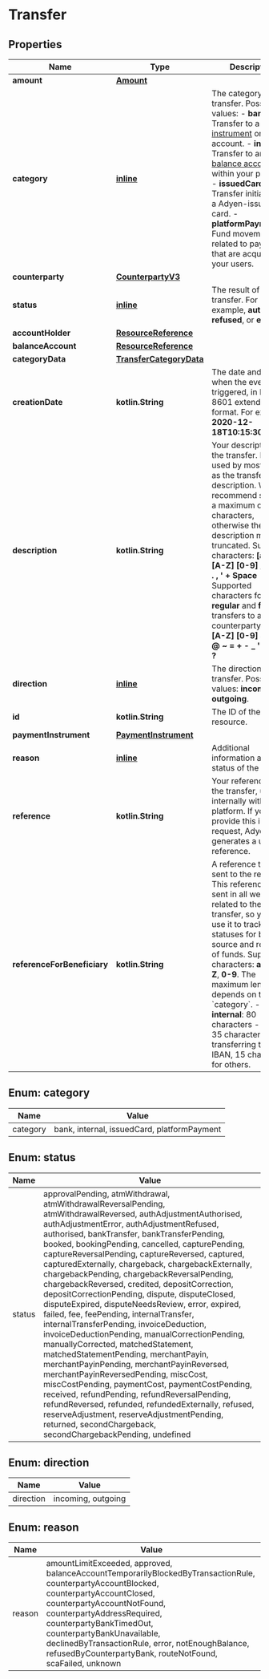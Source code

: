 
# Transfer

## Properties
Name | Type | Description | Notes
------------ | ------------- | ------------- | -------------
**amount** | [**Amount**](Amount.md) |  | 
**category** | [**inline**](#Category) | The category of transfer.  Possible values:   - **bank**: Transfer to a [transfer instrument](https://docs.adyen.com/api-explorer/#/legalentity/latest/post/transferInstruments__resParam_id) or a bank account.  - **internal**: Transfer to another [balance account](https://docs.adyen.com/api-explorer/#/balanceplatform/latest/post/balanceAccounts__resParam_id) within your platform.  - **issuedCard**: Transfer initiated by a Adyen-issued card.  - **platformPayment**: Fund movements related to payments that are acquired for your users. | 
**counterparty** | [**CounterpartyV3**](CounterpartyV3.md) |  | 
**status** | [**inline**](#Status) | The result of the transfer.   For example, **authorised**, **refused**, or **error**. | 
**accountHolder** | [**ResourceReference**](ResourceReference.md) |  |  [optional]
**balanceAccount** | [**ResourceReference**](ResourceReference.md) |  |  [optional]
**categoryData** | [**TransferCategoryData**](TransferCategoryData.md) |  |  [optional]
**creationDate** | **kotlin.String** | The date and time when the event was triggered, in ISO 8601 extended format. For example, **2020-12-18T10:15:30+01:00**. |  [optional]
**description** | **kotlin.String** | Your description for the transfer. It is used by most banks as the transfer description. We recommend sending a maximum of 140 characters, otherwise the description may be truncated.  Supported characters: **[a-z] [A-Z] [0-9] / - ?** **: ( ) . , &#39; + Space**  Supported characters for **regular** and **fast** transfers to a US counterparty: **[a-z] [A-Z] [0-9] &amp; $ % # @** **~ &#x3D; + - _ &#39; \&quot; ! ?** |  [optional]
**direction** | [**inline**](#Direction) | The direction of the transfer.  Possible values: **incoming**, **outgoing**. |  [optional]
**id** | **kotlin.String** | The ID of the resource. |  [optional]
**paymentInstrument** | [**PaymentInstrument**](PaymentInstrument.md) |  |  [optional]
**reason** | [**inline**](#Reason) | Additional information about the status of the transfer. |  [optional]
**reference** | **kotlin.String** | Your reference for the transfer, used internally within your platform. If you don&#39;t provide this in the request, Adyen generates a unique reference. |  [optional]
**referenceForBeneficiary** | **kotlin.String** |  A reference that is sent to the recipient. This reference is also sent in all webhooks related to the transfer, so you can use it to track statuses for both the source and recipient of funds.   Supported characters: **a-z**, **A-Z**, **0-9**. The maximum length depends on the &#x60;category&#x60;.  - **internal**: 80 characters  - **bank**: 35 characters when transferring to an IBAN, 15 characters for others. |  [optional]


<a name="Category"></a>
## Enum: category
Name | Value
---- | -----
category | bank, internal, issuedCard, platformPayment


<a name="Status"></a>
## Enum: status
Name | Value
---- | -----
status | approvalPending, atmWithdrawal, atmWithdrawalReversalPending, atmWithdrawalReversed, authAdjustmentAuthorised, authAdjustmentError, authAdjustmentRefused, authorised, bankTransfer, bankTransferPending, booked, bookingPending, cancelled, capturePending, captureReversalPending, captureReversed, captured, capturedExternally, chargeback, chargebackExternally, chargebackPending, chargebackReversalPending, chargebackReversed, credited, depositCorrection, depositCorrectionPending, dispute, disputeClosed, disputeExpired, disputeNeedsReview, error, expired, failed, fee, feePending, internalTransfer, internalTransferPending, invoiceDeduction, invoiceDeductionPending, manualCorrectionPending, manuallyCorrected, matchedStatement, matchedStatementPending, merchantPayin, merchantPayinPending, merchantPayinReversed, merchantPayinReversedPending, miscCost, miscCostPending, paymentCost, paymentCostPending, received, refundPending, refundReversalPending, refundReversed, refunded, refundedExternally, refused, reserveAdjustment, reserveAdjustmentPending, returned, secondChargeback, secondChargebackPending, undefined


<a name="Direction"></a>
## Enum: direction
Name | Value
---- | -----
direction | incoming, outgoing


<a name="Reason"></a>
## Enum: reason
Name | Value
---- | -----
reason | amountLimitExceeded, approved, balanceAccountTemporarilyBlockedByTransactionRule, counterpartyAccountBlocked, counterpartyAccountClosed, counterpartyAccountNotFound, counterpartyAddressRequired, counterpartyBankTimedOut, counterpartyBankUnavailable, declinedByTransactionRule, error, notEnoughBalance, refusedByCounterpartyBank, routeNotFound, scaFailed, unknown



